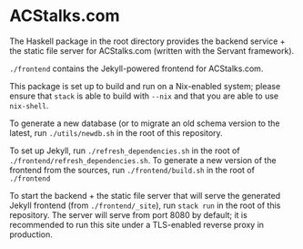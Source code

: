 # ACStalks.com

The Haskell package in the root directory provides the backend service + the static file server for ACStalks.com (written with the Servant framework).

`./frontend` contains the Jekyll-powered frontend for ACStalks.com. 

This package is set up to build and run on a Nix-enabled system; please ensure that `stack` is able to build with `--nix` and that you are able to use `nix-shell`.

To generate a new database (or to migrate an old schema version to the latest, run `./utils/newdb.sh` in the root of this repository.

To set up Jekyll, run `./refresh_dependencies.sh` in the root of `./frontend/refresh_dependencies.sh`.
To generate a new version of the frontend from the sources, run `./frontend/build.sh` in the root of `./frontend`

To start the backend + the static file server that will serve the generated Jekyll frontend (from `./frontend/_site`), run `stack run` in the root of this repository. The server will serve from port 8080 by default; it is recommended to run this site under a TLS-enabled reverse proxy in production.

